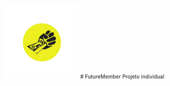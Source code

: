 <img src="Site Institucional/public/css/imagens/Logo_Future_Member-removebg-preview.png" style= "width: 200px">  
# FutureMember
Projeto individual
